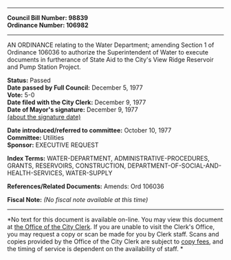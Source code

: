 * * * * *  
  
**Council Bill Number: [](#h0)[](#h2)98839**   
**Ordinance Number: 106982**  
  
* * * * *  
  
AN ORDINANCE relating to the Water Department; amending Section 1 of Ordinance 106036 to authorize the Superintendent of Water to execute documents in furtherance of State Aid to the City's View Ridge Reservoir and Pump Station Project.  
  
**Status:** Passed   
**Date passed by Full Council:** December 5, 1977   
**Vote:** 5-0   
**Date filed with the City Clerk:** December 9, 1977   
**Date of Mayor's signature:** December 9, 1977   
[(about the signature date)](/~public/approvaldate.htm)   
  
  
**Date introduced/referred to committee:** October 10, 1977   
**Committee:** Utilities   
**Sponsor:** EXECUTIVE REQUEST   
  
**Index Terms:** WATER-DEPARTMENT, ADMINISTRATIVE-PROCEDURES, GRANTS, RESERVOIRS, CONSTRUCTION, DEPARTMENT-OF-SOCIAL-AND-HEALTH-SERVICES, WATER-SUPPLY  
  
**References/Related Documents:** Amends: Ord 106036  
  
**Fiscal Note:** *(No fiscal note available at this time)*  
  
* * * * *  
  
*No text for this document is available on-line. You may view this document at [the Office of the City Clerk](http://www.seattle.gov/leg/clerk/contactUs.htm). If you are unable to visit the Clerk's Office, you may request a copy or scan be made for you by Clerk staff. Scans and copies provided by the Office of the City Clerk are subject to [copy fees](http://clerk.seattle.gov/~public/clerkfees.htm), and the timing of service is dependent on the availability of staff. *  
  
  
